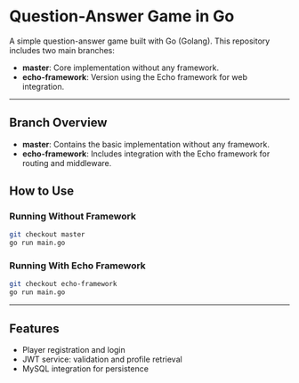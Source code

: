 # Question-Answer Game in Go

A simple question-answer game built with Go (Golang). This repository includes two main branches:

- **master**: Core implementation without any framework.
- **echo-framework**: Version using the Echo framework for web integration.

---

## Branch Overview

- **master**: Contains the basic implementation without any framework.
- **echo-framework**: Includes integration with the Echo framework for routing and middleware.

## How to Use

### Running Without Framework
```bash
git checkout master
go run main.go
```

### Running With Echo Framework
```bash
git checkout echo-framework
go run main.go
```
---

## Features

- Player registration and login
- JWT service: validation and profile retrieval
- MySQL integration for persistence
